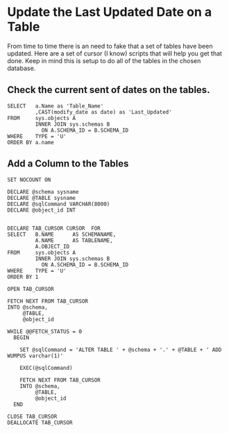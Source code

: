 # Update the Last Updated Date on a Table

From time to time there is an need to fake that a set of tables have been updated. Here are a set of cursor (I know) scripts that will help you get that done. Keep in mind this is setup to do all of the tables in the chosen database.  

  

## Check the current sent of dates on the tables.

```
SELECT   a.Name as 'Table_Name'
		 ,CAST(modify_date as date) as 'Last_Updated' 
FROM     sys.objects A 
         INNER JOIN sys.schemas B 
           ON A.SCHEMA_ID = B.SCHEMA_ID 
WHERE    TYPE = 'U'
ORDER BY a.name

```

  

## Add a Column to the Tables

```
SET NOCOUNT ON 
 
DECLARE @schema sysname 
DECLARE @TABLE sysname 
DECLARE @sqlCommand VARCHAR(8000) 
DECLARE @object_id INT 
  
 
DECLARE TAB_CURSOR CURSOR  FOR 
SELECT   B.NAME      AS SCHEMANAME, 
         A.NAME      AS TABLENAME, 
         A.OBJECT_ID 
FROM     sys.objects A 
         INNER JOIN sys.schemas B 
           ON A.SCHEMA_ID = B.SCHEMA_ID 
WHERE    TYPE = 'U'
ORDER BY 1 
 
OPEN TAB_CURSOR 
 
FETCH NEXT FROM TAB_CURSOR 
INTO @schema, 
     @TABLE, 
     @object_id 
 
WHILE @@FETCH_STATUS = 0 
  BEGIN 
  
    SET @sqlCommand = 'ALTER TABLE ' + @schema + '.' + @TABLE + ' ADD WUMPUS varchar(1)' 
  
    EXEC(@sqlCommand) 

    FETCH NEXT FROM TAB_CURSOR 
    INTO @schema, 
         @TABLE, 
         @object_id 
  END 
 
CLOSE TAB_CURSOR 
DEALLOCATE TAB_CURSOR

```